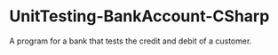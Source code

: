 # UnitTesting-BankAccount-CSharp
A program for a bank that tests the credit and debit of a customer.
